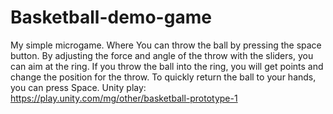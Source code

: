 # Basketball-demo-game
 My simple microgame. Where You can throw the ball by pressing the space button. By adjusting the force and angle of the throw with the sliders, you can aim at the ring. If you throw the ball into the ring, you will get points and change the position for the throw. To quickly return the ball to your hands, you can press Space.
Unity play: https://play.unity.com/mg/other/basketball-prototype-1
